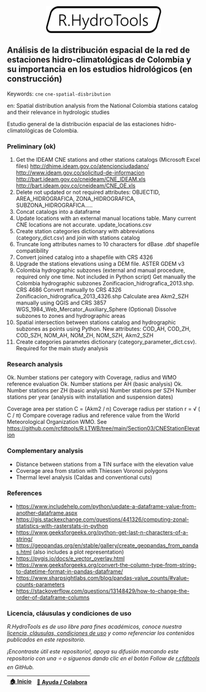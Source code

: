 <div align="center"><img alt="R.HydroTools" src="../../file/graph/R.HydroTools.svg" width="300px"></div>

## Análisis de la distribución espacial de la red de estaciones hidro-climatológicas de Colombia y su importancia en los estudios hidrológicos (en construcción)
Keywords: `cne` `cne-spatial-disbribution`
 
en: Spatial distribution analysis from the National Colombia stations catalog and their relevance in hydrologic studies

Estudio general de la distribución espacial de las estaciones hidro-climatológicas de Colombia. 


### Preliminary (ok)

1. Get the IDEAM CNE stations and other stations catalogs (Microsoft Excel files)
	http://dhime.ideam.gov.co/atencionciudadano/
	http://www.ideam.gov.co/solicitud-de-informacion
	http://bart.ideam.gov.co/cneideam/CNE_IDEAM.xls
	http://bart.ideam.gov.co/cneideam/CNE_OE.xls
2. Delete not updated or not required attributes: OBJECTID, AREA_HIDROGRAFICA, ZONA_HIDROGRAFICA, SUBZONA_HIDROGRAFICA.....
3. Concat catalogs into a dataframe
4. Update locations with an external manual locations table. Many current CNE locations are not accurate. update_locations.csv
5. Create station categories dictionary with abbreviations (category_dict.csv) and join with stations catalog
6. Truncate long attributes names to 10 characters for dBase .dbf shapefile compatibility
7. Convert joined catalog into a shapefile with CRS 4326
8. Upgrade the stations elevations using a DEM file. ASTER GDEM v3
9. Colombia hydrographic subzones (external and manual procedure, required only one time. Not included in Python script)
	Get manually the Colombia hydrographic subzones Zonificacion_hidrografica_2013.shp. CRS 4686
	Convert manually to CRS 4326 Zonificacion_hidrografica_2013_4326.shp
	Calculate area Akm2_SZH manually using QGIS and CRS 3857 WGS_1984_Web_Mercator_Auxiliary_Sphere
	(Optional) Dissolve subzones to zones and hydrographic areas
10. Spatial intersection between stations catalog and hydrographic subzones as points using Python. New attributes: COD_AH, COD_ZH, COD_SZH, NOM_AH, NOM_ZH, NOM_SZH, Akm2_SZH
11. Create categories parametes dictionary (category_parameter_dict.csv). Required for the main study analysis


### Research analysis

Ok. Number stations per category with Coverage, radius and WMO reference evaluation
Ok. Number stations per AH (basic analysis)
Ok. Number stations per ZH (basic analysis)
Number stations per SZH
Number stations per year (analysis with installation and suspension dates) 

Coverage area per station C = (Akm2 / n)
Coverage radius per station r = √ ( C / π)
Compare coverage radius and reference value from the World Meteorological Organization WMO. See https://github.com/rcfdtools/R.LTWB/tree/main/Section03/CNEStationElevation


### Complementary analysis
	
* Distance between stations from a TIN surface with the elevation value
* Coverage area from station with Thiessen Voronoi polygons
* Thermal level analysis (Caldas and conventional cuts)


### References

* https://www.includehelp.com/python/update-a-dataframe-value-from-another-dataframe.aspx
* https://gis.stackexchange.com/questions/441326/computing-zonal-statistics-with-rasterstats-in-python
* https://www.geeksforgeeks.org/python-get-last-n-characters-of-a-string/
* https://geopandas.org/en/stable/gallery/create_geopandas_from_pandas.html (also includes a plot representation)
* https://pygis.io/docs/e_vector_overlay.html
* https://www.geeksforgeeks.org/convert-the-column-type-from-string-to-datetime-format-in-pandas-dataframe/
* https://www.sharpsightlabs.com/blog/pandas-value_counts/#value-counts-parameters
* https://stackoverflow.com/questions/13148429/how-to-change-the-order-of-dataframe-columns


### Licencia, cláusulas y condiciones de uso

_R.HydroTools es de uso libre para fines académicos, conoce nuestra [licencia, cláusulas, condiciones de uso](../../LICENSE.md) y como referenciar los contenidos publicados en este repositorio._

_¡Encontraste útil este repositorio!, apoya su difusión marcando este repositorio con una ⭐ o síguenos dando clic en el botón Follow de [r.cfdtools](https://github.com/rcfdtools) en GitHub._

| [:house: Inicio](../../README.md)  | [:beginner: Ayuda / Colabora](https://github.com/rcfdtools/R.HydroTools/discussions/xxx) |
|------------------------------------|------------------------------------------------------------------------------------------|